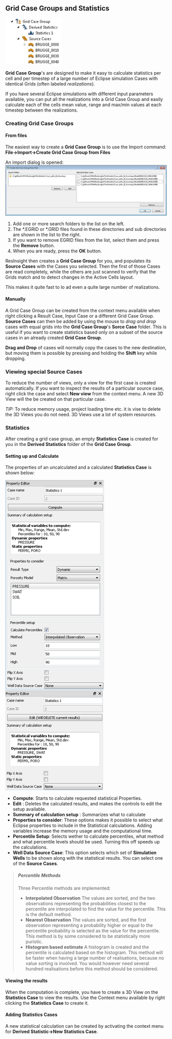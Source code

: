 
## Grid Case Groups and Statistics

![](images/GridCaseGroupTree.png)

**Grid Case Group**'s are designed to make it easy to calculate statistics per cell and per timestep of a large number of Eclipse simulation Cases with identical Grids (often labeled *realizations*).
 
If you have several Eclipse simulations with different input parameters available, you can put all the realizations into a Grid Case Group and easily calculate each of the cells mean value, range and max/min values at each timestep between the realizations.

### Creating Grid Case Groups
#### From files
The easiest way to create a **Grid Case Group** is to use the Import command:
**File->Import->Create Grid Case Group from Files**

An import dialog is opened: 
![](images/CreateGridCaseGroupFromFileDialog.png) 

1. Add one or more search folders to the list on the left.
2. The *.EGRID or *.GRID files found in these directories and sub directories are shown in the list to the right.
3. If you want to remove EGRID files from the list, select them and press the **Remove** button.
4. When you are ready, press the **OK** button.

ResInsight then creates a **Grid Case Group** for you, and populates its **Source Cases** with the Cases you selected. Then the first of those Cases are read completely, while the others are just scanned to verify that the Grids match and to detect changes in the Active Cells layout.

This makes it quite fast to lo ad even a quite large number of realizations.

#### Manually

A Grid Case Group can be created from the context menu available when right clicking a Result Case, Input Case or a different Grid Case Group. **Source Cases** can then be added by using the mouse to *drag and drop* cases with equal grids into the **Grid Case Group**'s **Sorce Case** folder.
This is useful if you want to create statistics based only on a subset of the source cases in an already created **Grid Case Group**.

**Drag and Drop** of cases will normally copy the cases to the new destination, but moving them is possible by pressing and holding the **Shift** key while dropping.

### Viewing special Source Cases
To reduce the number of views, only a view for the first case is created automatically. If you want to inspect the results of a particular source case, right click the case and select **New view** from the context menu. A new 3D View will the be created on that particular case.

*TIP:* To reduce memory usage, project loading time etc. it is vise to delete the 3D Views you do not need. 3D Views use a lot of system resources. 

### Statistics ##
After creating a grid case group, an empty **Statistics Case** is created for you in the **Derived Statistics** folder of the **Grid Case Group**. 

#### Setting up and Calculate
The properties of an uncalculated and a calculated  **Statistics Case** is shown below:

![](images/StatisticsCaseProperties.png)  ![](images/StatisticsCasePropertiesCalculated.png)

- **Compute**: Starts to calculate requested statistical Properties.
- **Edit** : Deletes the calculated results, and makes the controls to edit the setup available.
- **Summary of calculation setup** : Summarizes what to calculate 
- **Properties to consider**: These options makes it possible to select what Eclipse properties to include in the Statistical calculations. Adding variables increase the memory usage and the computational time.
- **Percentile Setup**: Selects wether to calculate percentiles, what method and what percentile levels should be used. Turning this off speeds up the calculations.
- **Well Data Source Case**: This option selects which set of **Simulation Wells** to be shown along with the statistical results. You can select one of the **Source Cases**.
 
>##### Percentile Methods
>
>Three Percentile methods are implemented:
>
>- **Interpolated Observation**
>The values are sorted, and the two observations representing the probabilities closest to the percentile are interpolated to find the value for the percentile. This is the default method.
>- **Nearest Observation**
>The values are sorted, and the first observation representing a probability higher or equal to the percentile probability is selected as the value for the percentile. This method is by some considered to be statistically more puristic.
>- **Histogram based estimate**
>A histogram is created and the percentile is calculated based on the histogram. This method will be faster when having a large number of realisations, because no value sorting is involved. You would however need several hundred realisations before this method should be considered.
>
#### Viewing the results
When the computation is complete, you have to create a 3D View on the **Statistics Case** to view the results. Use the Context menu available by right clicking the **Statistics Case** to create it.

#### Adding Statistics Cases
A new statistical calculation can be created by activating the context menu for **Derived Statistic->New Statistics Case**.








